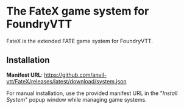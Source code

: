 # The FateX game system for FoundryVTT
FateX is the extended FATE game system for FoundryVTT.

## Installation
**Manifest URL**: https://github.com/anvil-vtt/FateX/releases/latest/download/system.json

For manual installation, use the provided manifest URL in the "*Install System*" popup window while managing game systems.
